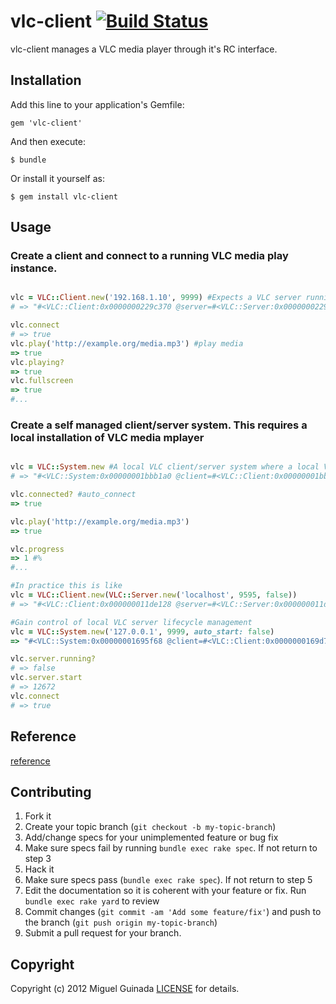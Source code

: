 # vlc-client [![Build Status](https://secure.travis-ci.org/mguinada/vlc-client.png?branch=master)](http://travis-ci.org/mguinada/vlc-client)

vlc-client manages a VLC media player through it's RC interface.

## Installation

Add this line to your application's Gemfile:

    gem 'vlc-client'

And then execute:

    $ bundle

Or install it yourself as:

    $ gem install vlc-client

## Usage

### Create a client and connect to a running VLC media play instance.

```ruby

vlc = VLC::Client.new('192.168.1.10', 9999) #Expects a VLC server running on 192.168.1.10:9999
# => "#<VLC::Client:0x0000000229c370 @server=#<VLC::Server:0x0000000229c6e0 @headless=false, @port=9999, @host=\"192.168.1.10\", @pid=10514>, @self_managed=true, @connection=#<VLC::Connection:0x0000000229c258 @port=9999, @host=\"192.168.1.10\", @socket=#<TCPSocket:fd 5>>>"

vlc.connect
# => true
vlc.play('http://example.org/media.mp3') #play media
=> true
vlc.playing?
=> true
vlc.fullscreen
=> true
#...

```

### Create a self managed client/server system. This requires a local installation of VLC media mplayer

```ruby

vlc = VLC::System.new #A local VLC client/server system where a local VLC server is automaticaly managed
# => "#<VLC::System:0x00000001bbb1a0 @client=#<VLC::Client:0x00000001bbade0 @server=#<VLC::Server:0x00000001bbb178 @headless=false, @port=9595, @host=\"localhost\", @pid=11225>, @connection=#<VLC::Connection:0x00000001bbacc8 @port=9595, @host=\"localhost\", @socket=#<TCPSocket:fd 5>>>>"

vlc.connected? #auto_connect
=> true

vlc.play('http://example.org/media.mp3')
=> true

vlc.progress
=> 1 #%
#...

#In practice this is like
vlc = VLC::Client.new(VLC::Server.new('localhost', 9595, false))
# => "#<VLC::Client:0x000000011de128 @server=#<VLC::Server:0x000000011de380 @headless=false, @port=9595, @host=\"localhost\", @pid=12656>, @connection=#<VLC::Connection:0x000000011de038 @port=9595, @host=\"localhost\", @socket=#<TCPSocket:fd 5>>>"

#Gain control of local VLC server lifecycle management
vlc = VLC::System.new('127.0.0.1', 9999, auto_start: false)
=> "#<VLC::System:0x00000001695f68 @client=#<VLC::Client:0x0000000169d718 @server=#<VLC::Server:0x00000001695ec8 @headless=false, @port=9999, @host=\"127.0.0.1\", @pid=VLC::NullObject>, @connection=#<VLC::Connection:0x0000000169d588 @port=9999, @host=\"127.0.0.1\", @socket=VLC::NullObject>>>"

vlc.server.running?
# => false
vlc.server.start
# => 12672
vlc.connect
# => true
```

## Reference

[reference](http://rdoc.info/github/mguinada/vlc-client)

## Contributing

1. Fork it
2. Create your topic branch (`git checkout -b my-topic-branch`)
3. Add/change specs for your unimplemented feature or bug fix
4. Make sure specs fail by running `bundle exec rake spec`. If not return to step 3
5. Hack it
6. Make sure specs pass (`bundle exec rake spec`). If not return to step 5
7. Edit the documentation so it is coherent with your feature or fix. Run `bundle exec rake yard` to review
8. Commit changes (`git commit -am 'Add some feature/fix'`) and push to the branch (`git push origin my-topic-branch`)
9. Submit a pull request for your branch.

## Copyright

Copyright (c) 2012 Miguel Guinada
[LICENSE][] for details.

[license]: https://github.com/mguinada/vlc-client/blob/master/LICENSE